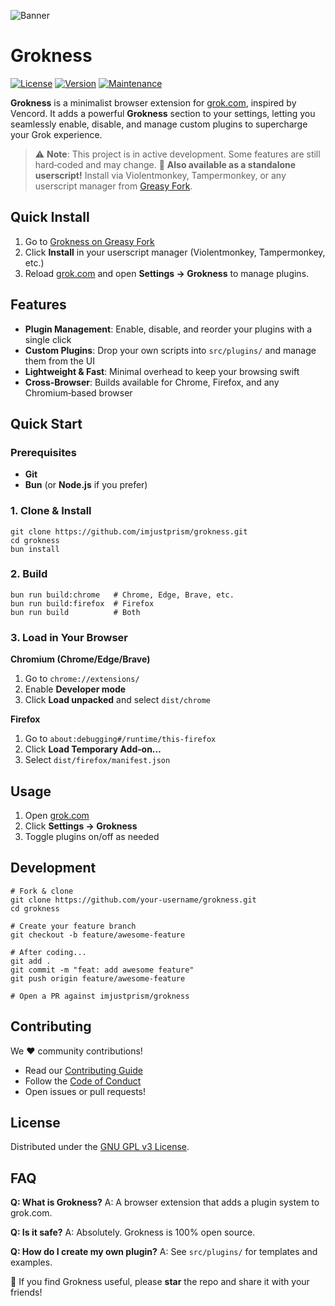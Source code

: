 ![Banner](https://media.discordapp.net/attachments/1310947549510762577/1394395883881107547/grokness-banner.png?ex=6878a21d&is=6877509d&hm=5a28008bc2fc589019d84ce8864e2ca667f5b8856df4dc5535eb1b6f2f3e89d5&=&width=1525&height=858)

# Grokness

[![License](https://img.shields.io/github/license/imjustprism/grokness?style=for-the-badge)](LICENSE) [![Version](https://img.shields.io/github/package-json/v/imjustprism/grokness?style=for-the-badge)](https://github.com/imjustprism/grokness/blob/main/package.json) [![Maintenance](https://img.shields.io/maintenance/yes/2025?style=for-the-badge)]()

**Grokness** is a minimalist browser extension for [grok.com](https://grok.com), inspired by Vencord. It adds a powerful **Grokness** section to your settings, letting you seamlessly enable, disable, and manage custom plugins to supercharge your Grok experience.
> ⚠️ **Note**: This project is in active development. Some features are still hard‑coded and may change.
> 📜 **Also available as a standalone userscript!** Install via Violentmonkey, Tampermonkey, or any userscript manager from [Greasy Fork](https://greasyfork.org/en/scripts/542735-grokness).

## Quick Install
1. Go to [Grokness on Greasy Fork](https://greasyfork.org/en/scripts/542735-grokness)
2. Click **Install** in your userscript manager (Violentmonkey, Tampermonkey, etc.)
3. Reload [grok.com](https://grok.com) and open **Settings → Grokness** to manage plugins.

## Features
- **Plugin Management**: Enable, disable, and reorder your plugins with a single click
- **Custom Plugins**: Drop your own scripts into `src/plugins/` and manage them from the UI
- **Lightweight & Fast**: Minimal overhead to keep your browsing swift
- **Cross‑Browser**: Builds available for Chrome, Firefox, and any Chromium‑based browser

## Quick Start

### Prerequisites
- **Git**
- **Bun** (or **Node.js** if you prefer)

### 1. Clone & Install
    git clone https://github.com/imjustprism/grokness.git
    cd grokness
    bun install

### 2. Build
    bun run build:chrome   # Chrome, Edge, Brave, etc.
    bun run build:firefox  # Firefox
    bun run build          # Both

### 3. Load in Your Browser

**Chromium (Chrome/Edge/Brave)**
1. Go to `chrome://extensions/`
2. Enable **Developer mode**
3. Click **Load unpacked** and select `dist/chrome`

**Firefox**
1. Go to `about:debugging#/runtime/this-firefox`
2. Click **Load Temporary Add‑on…**
3. Select `dist/firefox/manifest.json`

## Usage
1. Open [grok.com](https://grok.com)
2. Click **Settings → Grokness**
3. Toggle plugins on/off as needed

## Development
    # Fork & clone
    git clone https://github.com/your-username/grokness.git
    cd grokness

    # Create your feature branch
    git checkout -b feature/awesome-feature

    # After coding...
    git add .
    git commit -m "feat: add awesome feature"
    git push origin feature/awesome-feature

    # Open a PR against imjustprism/grokness

## Contributing
We ❤️ community contributions!
- Read our [Contributing Guide](CONTRIBUTING.md)
- Follow the [Code of Conduct](CODE_OF_CONDUCT.md)
- Open issues or pull requests!

## License
Distributed under the [GNU GPL v3 License](LICENSE).

## FAQ
**Q: What is Grokness?**
A: A browser extension that adds a plugin system to grok.com.

**Q: Is it safe?**
A: Absolutely. Grokness is 100% open source.

**Q: How do I create my own plugin?**
A: See `src/plugins/` for templates and examples.

🌟 If you find Grokness useful, please **star** the repo and share it with your friends!
